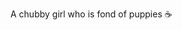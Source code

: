 A chubby girl who is fond of puppies ☕

<!---
dthuyfita/dthuyfita is a ✨ special ✨ repository because its `README.md` (this file) appears on your GitHub profile.
You can click the Preview link to take a look at your changes.
--->
